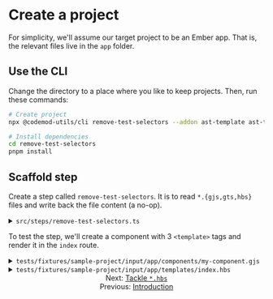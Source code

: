 # Create a project

For simplicity, we'll assume our target project to be an Ember app. That is, the relevant files live in the `app` folder.


## Use the CLI

Change the directory to a place where you like to keep projects. Then, run these commands:

```sh
# Create project
npx @codemod-utils/cli remove-test-selectors --addon ast-template ast-template-tag

# Install dependencies
cd remove-test-selectors
pnpm install
```


## Scaffold step

Create a step called `remove-test-selectors`. It is to read `*.{gjs,gts,hbs}` files and write back the file content (a no-op).

<details>

<summary><code>src/steps/remove-test-selectors.ts</code></summary>

For brevity, how `src/index.ts` calls `removeTestSelectors()` is not shown.

```ts
import { readFileSync } from 'node:fs';
import { join } from 'node:path';

import { createFiles, findFiles } from '@codemod-utils/files';

import type { Options } from '../types/index.js';

function removeDataTestAttributes(file: string): string {
  return file;
}

export function removeTestSelectors(options: Options): void {
  const { projectRoot } = options;

  const filePaths = findFiles('app/**/*.{gjs,gts,hbs}', {
    projectRoot,
  });

  const fileMap = new Map(
    filePaths.map((filePath) => {
      let file = readFileSync(join(projectRoot, filePath), 'utf8');

      file = removeDataTestAttributes(file);

      return [filePath, file];
    }),
  );

  createFiles(fileMap, options);
}
```

</details>

To test the step, we'll create a component with 3 `<template>` tags and render it in the `index` route.

<details>

<summary><code>tests/fixtures/sample-project/input/app/components/my-component.gjs</code></summary>

The indentations are inconsistent on purpose. We'll check that formatting is preserved.

```js
import { on } from '@ember/modifier';
import Component from '@glimmer/component';
import { tracked } from '@glimmer/tracking';

import styles from './my-component.css';

const Control =
<template>
  <div class={{styles.control}}>
    <button
      data-test-button="Increment"
      type="button"
      {{on "click" @onClick}}
    >
      Increment by 1
    </button>
  </div>
</template>

const Display =
  <template>
    <div class={{styles.display}}>
      Count:
      <p class={{styles.count}} data-test-count ...attributes>
        {{@count}}
      </p>
    </div>
  </template>

export default class MyComponent extends Component {
  @tracked count = 0;

  increment = () => {
    this.count++;
  }

    <template>
      <div class={{styles.container}}>
        <Control
          @onClick={{this.increment}}
          />
        <Display @count={{this.count}} data-test-my-count />
      </div>
    </template>
}
```

</details>

<details>

<summary><code>tests/fixtures/sample-project/input/app/templates/index.hbs</code></summary>

```hbs
<div data-test-my-component>
  <MyComponent />
</div>
```

</details>


<div align="center">
  <div>
    Next: <a href="./02-tackle-hbs.md">Tackle <code>*.hbs</code></a>
  </div>
  <div>
    Previous: <a href="./00-introduction.md">Introduction</a>
  </div>
</div>
